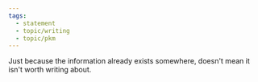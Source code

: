 ```yaml
---
tags:
  - statement
  - topic/writing
  - topic/pkm
---
```

Just because the information already exists somewhere, doesn't mean it isn't worth writing about.